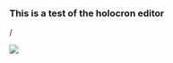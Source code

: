 ### This is a test of the holocron editor

/

![](https://holocron.so/uploads/fe2eb23a-neom-el92hmat91o-unsplash.jpg.jpeg)


